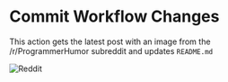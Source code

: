 # Commit Workflow Changes

This action gets the latest post with an image from the /r/ProgrammerHumor subreddit and updates `README.md`

![Reddit](https://i.redd.it/ah0d4ylo1vwa1.png)
